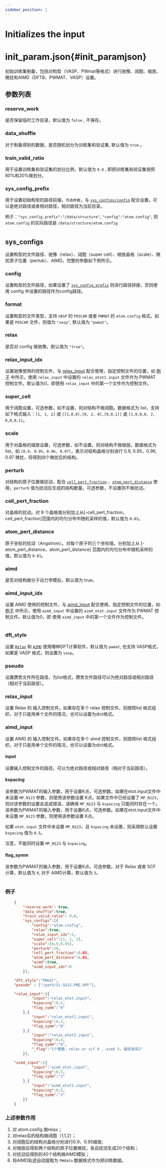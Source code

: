 ```yaml
---
sidebar_position: 1
---
```


# Initializes the input

# init_param.json{#init_paramjson}
初始训练集制备，包括对构型（VASP、PWmat等格式）进行驰豫、阔胞、缩放、微扰和AIMD（DFTB、PWMAT、VASP）设置。

## 参数列表

### reserve_work
是否保留临时工作目录，默认值为 `false` , 不保存。

### data_shuffle
对于制备得到的数据，是否随机划分为训练集和验证集, 默认值为 `true` 。

### train_valid_ratio
用于设置训练集和验证集的划分比例，默认值为 `0.8` , 即把训练集和验证集按照80%和20%做划分。

### sys_config_prefix
用于设置初始构型的路径前缀，`可选参数`，与 [`sys_configs/config`](#config) 配合设置。可以是绝对路径或者相对路径，相对路径为当前目录。

例子：`"sys_config_prefix":"/data/structure"`, `"config":"atom.config"`, 则 `atom.config` 的实际路径是 `/data/structure/atom.config`

#
## sys_configs
设置构型的文件路径、驰豫（relax）、阔胞（super cell）、缩放晶格（scale）、微扰原子位置（pertub）、AIMD。完整的参数如下例所示。

### config
设置构型的文件路径，如果设置了 [`sys_config_prefix`](#sys_config_prefix) 则进行路径拼接，否则使用 config 中设置的路径作为config路径。

### format
设置构型的文件类型，支持 `VASP` 的 `POSCAR` 或者 `PWMAT` 的 `atom.config` 格式。如果是 `POSCAR` 文件，则值为 `"vasp"`, 默认值为 `"pwmat"`。

### relax
是否对 config 做驰豫，默认值为 `"true"`。

### relax_input_idx
设置驰豫使用的控制文件，与 [relax_input](#relax_input) 配合使用，指定控制文件的位置，如 [例子](#例子) 中所示，使用 `relax_input` 中设置的 `relax_etot1.input` 文件作为 PWMAT 控制文件。默认值为0，即使用 `relax_input` 中的第一个文件作为控制文件。

### super_cell
用于阔胞设置，可选参数，如不设置，则对结构不做阔胞。数据格式为 list，支持如下格式输入：`[1, 1, 2]` 或 `[[1,0,0],[0, 2, 0],[0,0,1]]` 或 `[1,0,0,0, 2, 0,0,0,1]`。

### scale
用于对晶格的缩放设置，可选参数，如不设置，则对结构不做缩放。数据格式为 list，如 `[0.9, 0.95，0.96, 0.97]`，表示对结构晶格分别进行 0.9, 0.95，0.96, 0.97 微扰，将得到四个微扰后的结构。

### perturb
对结构的原子位置做扰动，配合 [`cell_pert_fraction`](#cell_pert_fraction) 、[`atom_pert_distance`](#atom_pert_distance) 使用，`perturb` 值为扰动后生成的结构数量。可选参数，不设置则不做扰动。

### cell_pert_fraction
对晶格的扰动。对 9 个晶格值分别加上从[-cell_pert_fraction，cell_pert_fraction]范围内的均匀分布中随机采样的值，默认值为 `0.03`。

### atom_pert_distance
原子坐标的扰动（Angstrom）。对每个原子的三个坐标值，分别加上从 [-atom_pert_distance，atom_pert_distance] 范围内的均匀分布中随机采样的值。默认值为 `0.01`。


### aimd
是否对结构做分子动力学模拟，默认值为 true。

### aimd_input_idx
设置 AIMD 使用的控制文件，与 [aimd_input](#aimd_input) 配合使用，指定控制文件的位置，如 [例子](#例子) 中所示，使用 `aimd_input` 中设置的 `aimd_etot.input` 文件作为 PWMAT 控制文件。默认值为0，即 使用 `aimd_input` 中的第一个文件作为控制文件。


#

### dft_style
设置 [`Relax`](#relax) 和 [`AIMD`](#aimd) 使用哪种DFT计算软件，默认值为 `pwmat`, 也支持 VASP格式，如果是 VASP 格式，则设置为 `vasp`。

### pseudo 
设置赝势文件所在路径，为list格式，赝势文件路径可以为绝对路径或相对路径（相对于当前路径）。

### relax_input
设置 Relax 的 输入控制文件。如果存在多个 relax 控制文件，则按照list 格式组织，对于只是用单个文件的情况，也可以设置为dict格式。

### aimd_input
设置 AIMD 的 输入控制文件。如果存在多个 aimd 控制文件，则按照list 格式组织，对于只是用单个文件的情况，也可以设置为dict格式。

#### input
设置输入控制文件的路径，可以为绝对路径或相对路径（相对于当前路径）。

#### kspacing
该参数为PWMAT的输入参数，用于设置K点，可选参数。如果在etot.input文件中未设置 `MP_N123` 参数，则使用该参数设置 K点。如果文件中已经设置了 `MP_N123`，则对该参数的设置会造成错误，请确保 `MP_N123` 与 `kspacing` 只能同时存在一个。
该参数为PWMAT的输入参数，用于设置K点，可选参数。如果在etot.input文件中未设置 `MP_N123` 参数，则使用该参数设置 K点。

如果 `etot.input` 文件中未设置 `MP_N123`，且 `kspacing` 未设置，则采用默认设置 `kspacing` 值为 `0.5`。

注意，不能同时设置 `MP_N123` 与 `kspacing`。

#### flag_symm
该参数为PWMAT的输入参数，用于设置K点，可选参数。对于 Relax 或者 SCF 计算，默认值为 `0`, 对于 AIMD计算，默认值为 `3`。

#
### 例子
```json
    {
        "reserve_work": true,
        "data_shuffle":true,
        "train_valid_ratio": 0.8,
        "sys_configs":[{
            "config":"atom.config", 
            "relax":true, 
            "relax_input_idx":1, 
            "super_cell":[1, 1, 2], 
            "scale":[0.9,0.95], 
            "perturb":20, 
            "cell_pert_fraction":0.03, 
            "atom_pert_distance":0.01, 
            "aimd":true, 
            "aimd_input_idx":0
        }],

    "dft_style":"PWmat",
    "pseudo" : ["/path/Si.SG15.PBE.UPF"],

    "relax_input":[{
            "input":"relax_etot.input",
            "kspacing":0.5,
            "flag_symm":"0"
        },{
            "input":"relax_etot1.input",
            "kspacing":0.3,
            "flag_symm":"0"
        },{
            "input":"relax_etot2.input",
            "kspacing":0.4,
            "flag_symm":"0",
            "_flag":"1个整数，relax or scf 0 , aimd 3, 磁性体系2"
        }],

    "aimd_input":[{
            "input":"aimd_etot.input",
            "kspacing":0.5,
            "flag_symm":"3"
        },{
            "input":"aimd_etot1.input",
            "kspacing":0.5,
            "flag_symm":"3"
        }]
    }
```
### 上述参数作用
1. 对 atom.config 做relax；
2. 对relax后的结构做阔胞（1,1,2）；
3. 对阔胞后的结构对晶格分别进行0.9、0.95缩放;
4. 对缩放后得到两个结构的原子位置微扰，各自扰动生成20个结构；
5. 对扰动后得到的40个结构做AIMD模拟；
6. 将AIMD轨迹自动提取为 `PWdata` 数据格式作为预训练数据。

#

